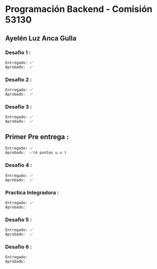# Programación Backend - Comisión 53130
## Ayelén Luz Anca Gulla
### Desafío 1 : 
    Entregado: ✅
    Aprobado:  ✅

### Desafío 2 : 
    Entregado: ✅
    Aprobado:  ✅

### Desafío 3 : 
    Entregado: ✅
    Aprobado:  ✅

## Primer Pre entrega : 
    Entregado: ✅
    Aprobado:  ✅(4 puntos u.u )

### Desafío 4 : 
    Entregado: ✅
    Aprobado:  ✅

###  Practica Integradora : 
    Entregado: ✅
    Aprobado:  

### Desafío 5 : 
    Entregado: ✅
    Aprobado:  ✅

### Desafío 6 : 
    Entregado: 
    Aprobado:  
